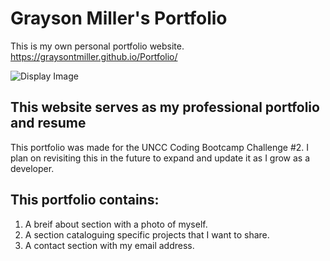 # Grayson Miller's Portfolio

This is my own personal portfolio website.
https://graysontmiller.github.io/Portfolio/

![Display Image](/assets/portfolio-site-screenshot.png)

## This website serves as my professional portfolio and resume

This portfolio was made for the UNCC Coding Bootcamp Challenge #2. I plan on revisiting this in the future to expand and update it as I grow as a developer.

## This portfolio contains:

1. A breif about section with a photo of myself.
2. A section cataloguing specific projects that I want to share.
3. A contact section with my email address.

